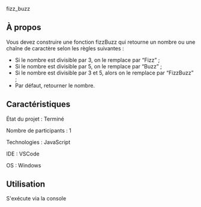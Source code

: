 fizz_buzz

## À propos 

Vous devez construire une fonction fizzBuzz qui retourne un nombre ou une chaîne de caractère selon les règles suivantes :
- Si le nombre est divisible par 3, on le remplace par “Fizz” ;
- Si le nombre est divisible par 5, on le remplace par “Buzz” ;
- Si le nombre est divisible par 3 et 5, alors on le remplace par “FizzBuzz” ;
- Par défaut, retourner le nombre.

## Caractéristiques

État du projet : Terminé

Nombre de participants : 1

Technologies : JavaScript

IDE : VSCode

OS : Windows

## Utilisation 

S'exécute via la console 
